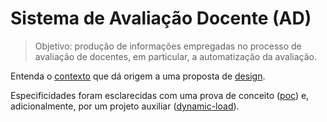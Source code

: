 # Sistema de Avaliação Docente (AD)

> Objetivo: produção de informações empregadas no processo
> de avaliação de docentes, em particular, a automatização
> da avaliação.

Entenda o [contexto](documentacao/cenario-inicio.md) que dá origem
a uma proposta de [design](documentacao/design.md).

Especificidades foram esclarecidas com uma
prova de conceito ([poc](poc)) e, adicionalmente,
por um projeto auxiliar ([dynamic-load](https://github.com/kyriosdata/dynamic-load)).
